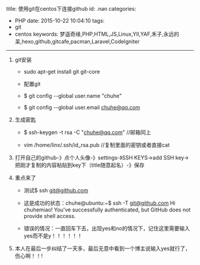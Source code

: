 title: 使用git在centos下连接github
id: .nan
categories:
  - PHP
date: 2015-10-22 10:04:10
tags:
  - git
  - centos
keywords: 梦遥奇缘,PHP,HTML,JS,Linux,YII,YAF,禾子,永远的呆,hexo,github,gitcafe,pacman,Laravel,CodeIgniter
---

1.  git安装

    * sudo apt-get install git git-core

    * 配置git

    * $ git config --global user.name &quot;chuhe&quot;

    * $ git config --global user.email chuhe@qq.com
2.  生成密匙

    * $ ssh-keygen -t rsa -C &quot;chuhe@qq.com&quot; //邮箱同上

    * vim /home/linx/.ssh/id_rsa.pub //复制里面的密钥或者直接cat
3.  打开自己的github-》点个人头像-》settings-》SSH  KEYS-&gt;add SSH key-&gt;把刚才复制的内容粘贴到key下（title随意起名）-》保存
4.  重点来了

    * 测试$ ssh git@github.com

    * 这是成功的状态：chuhe@ubuntu:~$ ssh -T git@github.com  Hi chuhemiao! You've successfully authenticated, but GitHub does not provide shell access.

    * 错误的情况：一直回车下去，出现yes和no的情况下，记住这里需要输入yes而不是y！！！！！！
5.  本人在最后一步纠结了一天多，最后无意中看到一个博主说输入yes就行了，伤心啊！！!